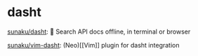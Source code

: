 # dasht





[sunaku/dasht](https://github.com/sunaku/dasht): 💁 Search API docs offline, in terminal or browser

[sunaku/vim-dasht](https://github.com/sunaku/vim-dasht): (Neo)[[Vim]] plugin for dasht integration








